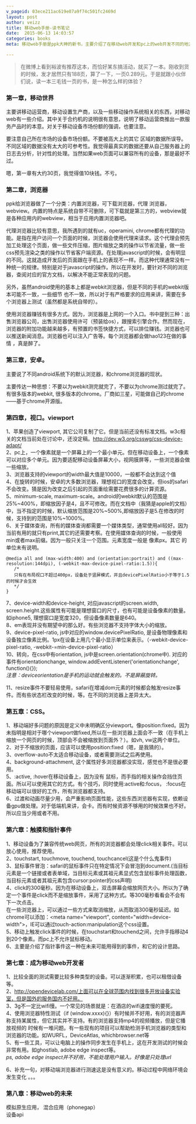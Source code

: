 ```yaml
---
v_pageid: 03ece211ac619e07a9f74c501fc2469d
layout: post  
author: veizz
title: 移动web手册-读书笔记
date:  2015-06-13 14:03:57
categories: books
meta: 移动web手册是ppk大神的新书，主要介绍了在移动web开发和pc上的web开发不同的地方

---
```


> 在微博上看到裕波有推荐这本，而恰好某东搞活动，就买了一本。刚收到货的时候，发才居然只有188页，算了一下，一页0.289元。于是就跟小伙伴们说，读一本三毛钱一页的书，是一种怎么样的体验？
 
### 第一章，移动世界
主要讲移动运营商，移动设置生产商，以及一些移动操作系统相关的东西，对移动web有一些介绍。其中关于合约机的说明很有意思，说明了移动运营商推出一款服务产品时的本意。对关于移动设备市场份额的强调，也要注意。  

要注意自己所在市场的设备市场份额。不要被高大上的其它 区域的数据所误导。不同区域的数据没有太大的可参考性。我觉得最真实的数据还要从自己服务器上的日志去分析，针对性的处理。当然如果web页面可以兼容所有的设备，那是最好不过。  

嗯，第一章有大约30页，我觉得值10块钱。不亏。  

### 第二章，浏览器
ppk给浏览器做了一个分类：内置浏览器，可下载浏览器，代理 浏览器，webview。内置的特点是系统自带不可删除，可下载就是第三方的，webview就是各种应用内的webview，相当于应用内置浏览器吧。  

代理浏览器比较有意思，我所遇到的就有uc，operamini, chrome都有代理的功能。是指在用户访问一个页面的时候，浏览器会使用代理来请求。这个代理会预先加工处理这个页面，做一些文件压缩，图片缩放之类的操作以节省流量，做一些css预先渲染之类的操作以节省客户端资源。在处理javascript的时候，会有明显的不同。这就造成开发后的页面跟在手机上的表现不一样。而这种代理通常没有一种统一的规律。特别是对于javascript的操作。所以在开发时，要针对不同的浏览器，查阅对应的官方文档，以解决不能正常表现的问题。  

另外，虽然android使用的基本上都是webkit浏览器，但是不同的手机的webkit版本可能不一致，一些细节 也不一致，所以对于有严格要求的应用来讲，需要在多个浏览器上测试（虽然都是系统自带的）。  

使用浏览器赚钱有很多方式。因为，浏览器是上网的一个入口。书中提到三种：出售浏览器公司，出售浏览器使用许可（预装给os），跟搜索引擎合作。然而现在，浏览器的附加功能越来越多，有预置的书签快捷方式，可以排位赚钱。浏览器也可以推送新闻消息。浏览器也可以注入广告等。每个浏览器都会做hao123在做的事情 ，真是醉了。  

### 第三章，安卓。  
主要说了不同android系统下的默认浏览器，和chrome浏览器的现状。

主要传达一种思想：不要以为webkit测完就完了，不要以为chrome测过就完了。有很多版本的webkit, 很多版本的chrome。厂商如三星，可能做自己的chrome——基于chrome开源版。  
  
### 第四章，视口。viewport  
1、苹果创造了viewport, 其它公司复制了它。但是当前还没有标准文档。w3c相关的文档当前处在讨论中，还没定稿。http://dev.w3.org/csswg/css-device-adapt/  
2、pc上，一个像素就是一个屏幕上的一个最小单元。但在移动设备上，一个像素可以对应多个单元。因为要适配移动设备屏幕大小，视网膜屏等，一些浏览器会做一些缩放。  
3、浏览器支持的viewport的width最大值是10000，一般都不会达到这个值  
4、在旋转的时候，安卓的大多数浏览器，理想视口的宽度会改变。但ios的safari不会改变。猜是因为改变之后引起的页面重绘需要花费很多的计算资源。  
5、minimum-scale, maximum-scale。android的webkit默认的范围是25%~400%，即缩放因子是4，且不可修改。而在文档中（我猜是apple的文档）中，当不指定的时候，默认缩放范围是20%~500%,即缩放因子是5.在修改的时候，支持到的范围是10%~1000%。  
6、关于媒体查询，所有的媒体查询都需要一个媒体类型，通常使用all较好。因为当前有用的就只有print,其它的还需要考察。在使用媒体查询的时候，一般使用min或者max前缀。因为一般只关注一个范围。元素宽度一般是 像素px。其它 的单位未有说明。  
  
    @media all and (max-width:400) and (orientation:portrait) and ((max-resolution:144dpi), (-webkit-max-device-pixel-ratio:1.5)){  
       /*  
       只有在布局视口不超过400px，设备处于竖屏模式，并且devicePixelRatio小于等于1.5的时候才会生效  
       */  
    }  
  
7、device-width和device-height, 对应javascript的screen.width, screen.height.这些属性有可能是理想窗口的尺寸，也有可能是设备像素的数量。如iphone5, 理想窗口是宽度320，但设备像素数量是640。  
8、em表现并没有期望中的那么好。有些浏览器不支持字体大小的缩放。  
9、device-pixel-ratio, js中对应的window.devicePixelRatio, 是设备物理像素和设备独立像素比例。1px在设备上用几个最小显示单位来表示。（-webkit-device-pixel-ratio, -webkit-=min-device-pixel-ratio）  
10、转向，在css中有orientation,  js中是screen.orientation(chrome中). 对应的事件有orientationchange, window.addEventListener('orientationchange', function(){});  
    *注意：deviceorientation是手机的运动就会触发的。不是屏蔽旋转。*  

11、resize事件不要轻易使用，safari在增减dom元素的时候都会触发resize事件。而有些状态栏改变的时候，等。在不同的浏览器上差异太大。  
  
### 第五章：CSS。  
1、移动端好多问题的原因是定义中未明确区分viewport。像position:fixed。因为未指明是相对于哪个viewport做fixed,所以在一些浏览器上面会不一致（在手机上缩放一个网页的时候，顶部会不会被缩放到页面外？）。如vh, vw这两个单位。  
2、对于不缩放的页面，应该可以使用position:fixed（嗯，是我猜的）。  
3、overflow-auto不太适合移动设备，或者需要测试之后再使用。  
4、background-attachment, 这个属性好多浏览器都没实现，感觉也不是很必要用。  
5、:active, :hover在移动设备上，因为没有 鼠标，而手指的相关操作会挡住页面。所以可以使用其它的方式。有个技巧，同时使用:active和:focus， :focus在移动端可以很好的工作，所有浏览器都支持。  
6、过渡和动画尽量少用，会严重影响页面性能，这些东西浏览器有实现，依赖设备gpu做处理。对于低端机来讲，会卡。而有时候资源不够用的时候效果也不好。所以应当少用或者不用。  
  
### 第六章：触摸和指针事件  
1、移动设备为了兼容传统web网页，所有的浏览器都会处理click相关事件。可以放心使用，推荐使用。  
2、touchstart, touchmove, touchend, touchcancel(这是个什么鬼事件)  
3、鼠标事件冒泡：safari的鼠标事件只在特定情况下会冒泡到document.(当目标元素是一个链接或者表单域，当目标元素或其祖元素显式包含鼠标事件处理函数，当目标元素或者其祖元素包含cursor:pointer的css声明)  
4、click的300毫秒。因为在移动设备上，双击屏幕会缩放网页大小。所以为了确定一个事件是click而不是缩放事件，采用了这种方式。等300毫秒看看会不会有下一次点击。  
  在一些浏览器上，可以通过一些方式来取消缩放，从而取消300毫秒延迟。如chrome可以添加：<meta name="viewport", content="width=device-width">，IE可以通过touch-action:manipulation这个css设置。  
5、移动上触发click事件的时候，在touchstart和touchend之间，允许手指移动4到20个像素。而pc上不允许鼠标移动。  
6、主要是介绍了指针事件这一种在未来可能用得到的事件，和它的设计思路。  
  
### 第七章：成为移动web开发者  
1、比较全面的测试需要比较多种类型的设备。可以逐渐积累，也可以租借设备等。  
2、http://opendevicelab.com/上面可以在全球范围内找到很多开放设备实验室，但是国外的服务国内不好用。  
3、3g不一定比wifi慢。一个常见的场景就是：在酒店的wifi速度慢的要死。  
4、使用浏览器特性测试（if (window.xxxx){}）有时候并不好用，有的浏览器声称支持某属性，但它其实并不支持。有的浏览器支持mp4的视频播放，但是它播放视频的 时候有一堆问题。有一些现有的项目可以帮助检测手机浏览器的类型和浏览器的功能。如WURFL，DeviceAtlas, whichbrowser.net等  
5、有一些工具，可以让电脑上的操作同步发生在手机上，这在开发测试的时候会非常有用。如ghostlab, adobe edge inspect等。  
*ps, adobe edge inspect并不好用，不能处理用户输入。好像是只处理url*  

6、补充一句，对移动端浏览器进行测速这是没有意义的。移动过程中网络环境会发生变化 。。。  
  
### 第八章：移动web的未来  
模拟原生应用， 混合应用（phonegap）  
设备api  

